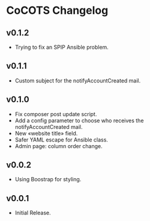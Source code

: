 # CoCOTS Changelog

## v0.1.2

* Trying to fix an SPIP Ansible problem.

## v0.1.1

* Custom subject for the notifyAccountCreated mail.

## v0.1.0

* Fix composer post update script.
* Add a config parameter to choose who receives the notifyAccountCreated mail.
* New «website title» field.
* Safer YAML escape for Ansible class.
* Admin page: column order change.

## v0.0.2

* Using Boostrap for styling.

## v0.0.1

* Initial Release.
